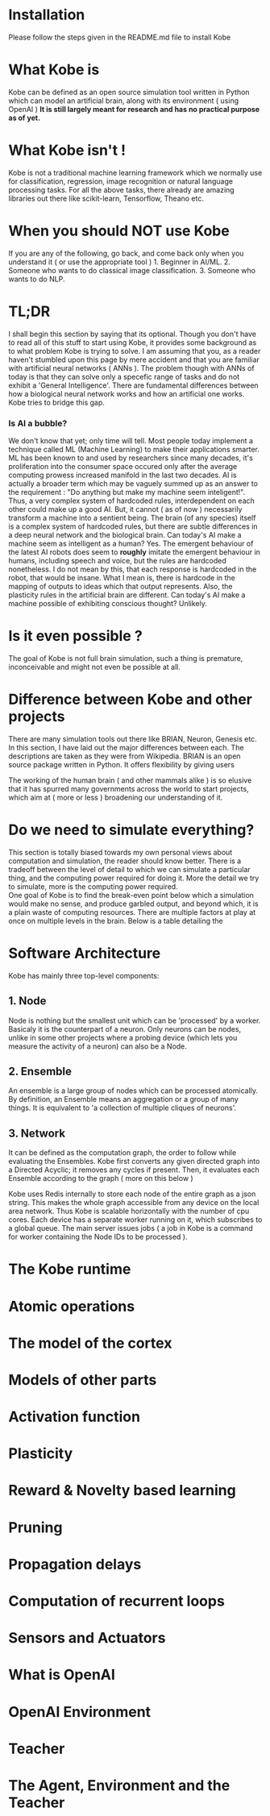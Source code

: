 # Installation

  Please follow the steps given in the README.md file to install Kobe

# What Kobe is
  Kobe can be defined as an open source simulation tool written in Python which can model an artificial brain, along with its environment ( using OpenAI )
    **It is still largely meant for research and has no practical purpose as of yet.**

# What Kobe isn't !
  Kobe is not a traditional machine learning framework which we normally use for classification, regression, image recognition or natural language processing tasks. For all the above tasks, there already are amazing libraries out there like scikit-learn, Tensorflow, Theano etc.
    
# When you should NOT use Kobe
  If you are any of the following, go back, and come back only when you understand it ( or use the appropriate tool )
      1. Beginner in AI/ML.
      2. Someone who wants to do classical image classification.
      3. Someone who wants to do NLP.
    
# TL;DR 
   I shall begin this section by saying that its optional. Though you don't have to read all of this stuff to start using Kobe, it provides some background as to what problem Kobe is trying to solve. I am assuming that you, as a reader haven't stumbled upon this page by mere accident and that you are familiar with artificial neural networks ( ANNs ). The problem though with ANNs of today is that they can solve only a specefic range of tasks and do not exhibit a 'General Intelligence'. There are fundamental differences between how a biological neural network works and how an artificial one works. Kobe tries to bridge this gap.  
   ### Is AI a bubble?
   We don't know that yet; only time will tell. Most people today implement a technique called ML (Machine Learning) to make their applications smarter. ML has been known to and used by researchers since many decades, it's proliferation into the consumer space occured only after the average computing prowess increased manifold in the last two decades. AI is actually a broader term which may be vaguely summed up as an answer to the requirement : "Do anything but make my machine seem inteligent!". Thus, a very complex system of hardcoded rules, interdependent on each other could make up a good AI. But, it cannot ( as of now ) necessarily transform a machine into a sentient being. The brain (of any species) itself is a complex system of hardcoded rules, but there are subtle differences in a deep neural network and the biological brain. 
   Can today's AI make a machine seem as intelligent as a human? Yes. The emergent behaviour of the latest AI robots does seem to **roughly** imitate the emergent behaviour in humans, including speech and voice, but the rules are hardcoded nonetheless. I do not mean by this, that each response is hardcoded in the robot, that would be insane. What I mean is, there is hardcode in the mapping of outputs to ideas which that output represents. Also, the plasticity rules in the artificial brain are different.
   Can today's AI make a machine possible of exhibiting conscious thought? Unlikely. 
         
# Is it even possible ?
   The goal of Kobe is not full brain simulation, such a thing is premature, inconceivable and might not even be possible at all.
 
# Difference between Kobe and other projects 
   There are many simulation tools out there like BRIAN, Neuron, Genesis etc. In this section, I have laid out the major differences between each. The descriptions are taken as they were from Wikipedia.
   BRIAN is an open source package written in Python. It offers flexibility by giving users 
     
   The working of the human brain ( and other mammals alike ) is so elusive that it has spurred many governments across the world to start projects, which aim at ( more or less ) broadening our understanding of it.
     
# Do we need to simulate everything?
   This section is totally biased towards my own personal views about computation and simulation, the reader should know better. There is a tradeoff between the level of detail to which we can simulate a particular thing, and the computing power required for doing it. More the detail we try to simulate, more is the computing power required.  
   One goal of Kobe is to find the break-even point below which a simulation would make no sense, and produce garbled output, and beyond which, it is a plain waste of computing resources. 
   There are multiple factors at play at once on multiple levels in the brain. Below is a table detailing the 
     
     
# Software Architecture
  Kobe has mainly three top-level components:
  ## 1. Node
   Node is nothing but the smallest unit which can be 'processed' by a worker. Basicaly it is the counterpart of a neuron. Only neurons can be nodes, unlike in some other projects where a probing device (which lets you measure the activity of a neuron) can also be a Node. 
  ## 2. Ensemble
   An ensemble is a large group of nodes which can be processed atomically. By definition, an Ensemble means an aggregation or a group of many things. It is equivalent to 'a collection of multiple cliques of neurons'. 
  ## 3. Network
   It can be defined as the computation graph, the order to follow while evaluating the Ensembles. Kobe first converts any given directed graph into a  Directed Acyclic; it removes any cycles if present. Then, it evaluates each Ensemble according to the graph ( more on this below ) 
    
    
  Kobe uses Redis internally to store each node of the entire graph as a json string. This makes the whole graph accessible from any device on the local area network. Thus Kobe is scalable horizontally with the number of cpu cores. Each device has a separate worker running on it, which subscribes to a global queue. The main server issues jobs ( a job in Kobe is a command for worker containing the Node IDs to be processed ). 

# The Kobe runtime

# Atomic operations

# The model of the cortex

# Models of other parts

# Activation function

# Plasticity 

# Reward & Novelty based learning

# Pruning 

# Propagation delays



# Computation of recurrent loops

# Sensors and Actuators

# What is OpenAI

# OpenAI Environment

# Teacher 

# The Agent, Environment and the Teacher


